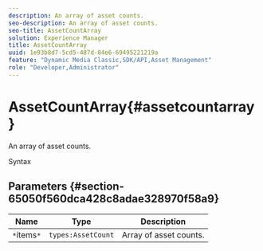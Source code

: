 ```yaml
---
description: An array of asset counts.
seo-description: An array of asset counts.
seo-title: AssetCountArray
solution: Experience Manager
title: AssetCountArray
uuid: 1e93b8d7-5cd5-487d-84e6-69495221219a
feature: "Dynamic Media Classic,SDK/API,Asset Management"
role: "Developer,Administrator"
---
```


# AssetCountArray{#assetcountarray}

An array of asset counts.

 Syntax 

## Parameters {#section-65050f560dca428c8adae328970f58a9}

|  Name  | Type  | Description  |
|---|---|---|
|  `*`items`*`  | `types:AssetCount`  | Array of asset counts.  |

